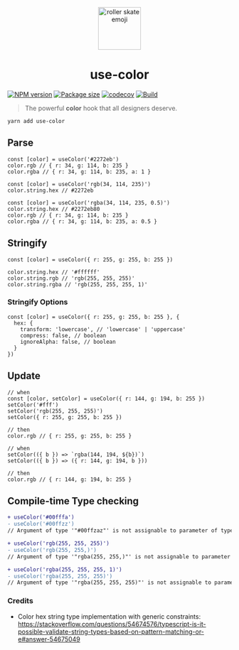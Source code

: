 <p align="center">
  <img alt="roller skate emoji" src="https://github.com/junhoyeo/use-color/raw/main/docs/images/roller-skate-emoji.png" width="96" />
  <h1 align="center">use-color</h1>
</p>

[![NPM version](https://badgen.net/npm/v/use-color)](https://www.npmjs.com/package/use-color) [![Package size](https://badgen.net/bundlephobia/minzip/use-color)](https://bundlephobia.com/result?p=use-color) [![codecov](https://codecov.io/gh/junhoyeo/use-color/branch/main/graph/badge.svg?token=OQKSGYD5UI)](https://codecov.io/gh/junhoyeo/use-color) [![Build](https://github.com/junhoyeo/use-color/actions/workflows/build.yml/badge.svg)](https://github.com/junhoyeo/use-color/actions/workflows/build.yml)

> The powerful **color** hook that all designers deserve.

```
yarn add use-color
```

## Parse
```tsx
const [color] = useColor('#2272eb')
color.rgb // { r: 34, g: 114, b: 235 }
color.rgba // { r: 34, g: 114, b: 235, a: 1 }

const [color] = useColor('rgb(34, 114, 235)')
color.string.hex // #2272eb

const [color] = useColor('rgba(34, 114, 235, 0.5)')
color.string.hex // #2272eb80
color.rgb // { r: 34, g: 114, b: 235 }
color.rgba // { r: 34, g: 114, b: 235, a: 0.5 }
```

## Stringify
```tsx
const [color] = useColor({ r: 255, g: 255, b: 255 })

color.string.hex // '#ffffff'
color.string.rgb // 'rgb(255, 255, 255)'
color.string.rgba // 'rgb(255, 255, 255, 1)'
```

### Stringify Options
```tsx
const [color] = useColor({ r: 255, g: 255, b: 255 }, {
  hex: {
    transform: 'lowercase', // 'lowercase' | 'uppercase'
    compress: false, // boolean
    ignoreAlpha: false, // boolean
  }
})
```

## Update
```tsx
// when
const [color, setColor] = useColor({ r: 144, g: 194, b: 255 })
setColor('#fff')
setColor('rgb(255, 255, 255)')
setColor({ r: 255, g: 255, b: 255 })

// then
color.rgb // { r: 255, g: 255, b: 255 }

// when
setColor(({ b }) => `rgba(144, 194, ${b})`)
setColor(({ b }) => ({ r: 144, g: 194, b }))

// then
color.rgb // { r: 144, g: 194, b: 255 }
```

## Compile-time Type checking
```diff
+ useColor('#00fffa')
- useColor('#00ffzz')
// Argument of type '"#00ffzaz"' is not assignable to parameter of type '...'.ts(2345)

+ useColor('rgb(255, 255, 255)')
- useColor('rgb(255, 255,)')
// Argument of type '"rgba(255, 255,)"' is not assignable to parameter of type '...'.ts(2345)

+ useColor('rgba(255, 255, 255, 1)')
- useColor('rgba(255, 255, 255)')
// Argument of type '"rgba(255, 255, 255)"' is not assignable to parameter of type '...'.ts(2345)
```

### Credits
- Color hex string type implementation with generic constraints: https://stackoverflow.com/questions/54674576/typescript-is-it-possible-validate-string-types-based-on-pattern-matching-or-e#answer-54675049
